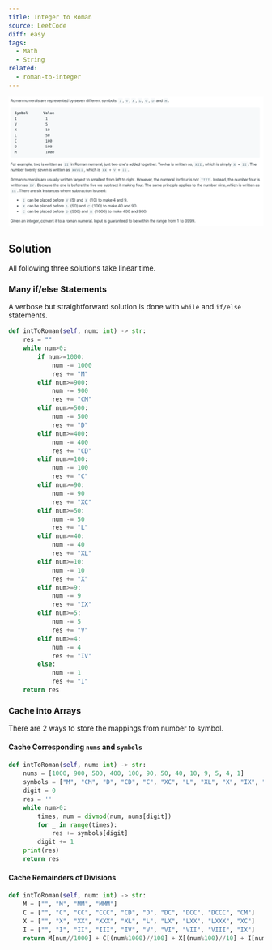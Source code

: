 ```yaml
---
title: Integer to Roman
source: LeetCode
diff: easy
tags:
  - Math
  - String
related:
  - roman-to-integer
---
```


<img class="medium-zoom" src="/algo/integer-to-roman.png" alt="https://leetcode.com/problems/integer-to-roman">

## Solution

All following three solutions take linear time.

### Many if/else Statements

A verbose but straightforward solution is done with `while` and `if/else` statements.

```py
def intToRoman(self, num: int) -> str:
    res = ""
    while num>0:
        if num>=1000:
            num -= 1000
            res += "M"
        elif num>=900:
            num -= 900
            res += "CM"
        elif num>=500:
            num -= 500
            res += "D"
        elif num>=400:
            num -= 400
            res += "CD"
        elif num>=100:
            num -= 100
            res += "C"
        elif num>=90:
            num -= 90
            res += "XC"
        elif num>=50:
            num -= 50
            res += "L"
        elif num>=40:
            num -= 40
            res += "XL"
        elif num>=10:
            num -= 10
            res += "X"
        elif num>=9:
            num -= 9
            res += "IX"
        elif num>=5:
            num -= 5
            res += "V"
        elif num>=4:
            num -= 4
            res += "IV"
        else:
            num -= 1
            res += "I"
    return res
```

### Cache into Arrays

There are 2 ways to store the mappings from number to symbol.

#### Cache Corresponding `nums` and `symbols`

```py
def intToRoman(self, num: int) -> str:
    nums = [1000, 900, 500, 400, 100, 90, 50, 40, 10, 9, 5, 4, 1]
    symbols = ["M", "CM", "D", "CD", "C", "XC", "L", "XL", "X", "IX", "V", "IV", "I"]
    digit = 0
    res = ''
    while num>0:
        times, num = divmod(num, nums[digit])
        for _ in range(times):
            res += symbols[digit]
        digit += 1
    print(res)
    return res
```

#### Cache Remainders of Divisions

```py
def intToRoman(self, num: int) -> str:
    M = ["", "M", "MM", "MMM"]
    C = ["", "C", "CC", "CCC", "CD", "D", "DC", "DCC", "DCCC", "CM"]
    X = ["", "X", "XX", "XXX", "XL", "L", "LX", "LXX", "LXXX", "XC"]
    I = ["", "I", "II", "III", "IV", "V", "VI", "VII", "VIII", "IX"]
    return M[num//1000] + C[(num%1000)//100] + X[(num%100)//10] + I[num%10]
```
